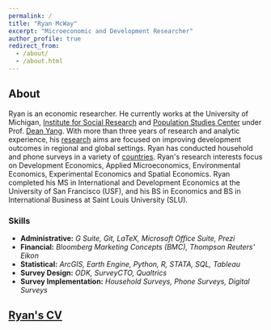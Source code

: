 ```yaml
---
permalink: /
title: "Ryan McWay"
excerpt: "Microeconomic and Development Researcher"
author_profile: true
redirect_from: 
  - /about/
  - /about.html
---
```


About
----
Ryan is an economic researcher. He currently works at the University of Michigan, [Institute for Social Research](https://isr.umich.edu/) and [Population Studies Center](https://www.psc.isr.umich.edu/) under Prof. [Dean Yang](https://sites.lsa.umich.edu/deanyang/). With more than three years of research and analytic experience, his [research](/research/) aims are focused on improving development outcomes in regional and global settings. Ryan has conducted household and phone surveys in a variety of [countries](/fieldwork/). Ryan's research interests focus on Development Economics, Applied Microeconomics, Environmental Economics, Experimental Economics and Spatial Economics. Ryan completed his MS in International and Development Economics at the University of San Francisco (USF), and his BS in Economics and BS in International Business at Saint Louis University (SLU).

### Skills
* **Administrative:** *G Suite, Git, LaTeX, Microsoft Office Suite, Prezi*
* **Financial:** *Bloomberg Marketing Concepts (BMC), Thompson Reuters' Eikon*
* **Statistical:** *ArcGIS, Earth Engine, Python, R, STATA, SQL, Tableau*
* **Survey Design:** *ODK, SurveyCTO, Qualtrics*
* **Survey Implementation:** *Household Surveys, Phone Surveys, Digital Surveys*

## [Ryan's CV](/cv/)
